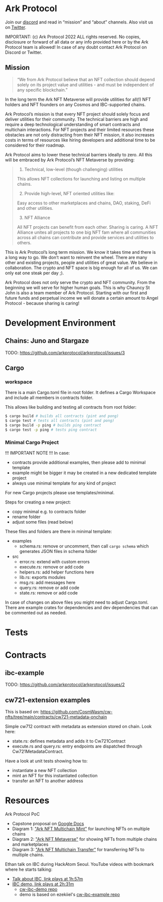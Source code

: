 # Ark Protocol

Join our [discord](https://discord.gg/fVv6Mf9Wr8) and read in “mission” and “about” channels. Also visit us on [Twitter](https://twitter.com/arkprotocol).

IMPORTANT:
(c) Ark Protocol 2022
ALL rights reserved.
No copies, disclosure or forward of all data or any info provided here or by the Ark Protocol team is allowed!
In case of any doubt contact Ark Protocol on Discord or Twitter.


## Mission

> “We from Ark Protocol believe that an NFT collection should depend solely on its project value and utilities - and must be independent of any specific blockchain.”

In the long term the Ark NFT Metaverse will provide utilities for all(!) NFT holders and NFT founders on any Cosmos and IBC-supported chains.

Ark Protocol’s mission is that every NFT project should solely focus and deliver utilities for their community. The technical barriers are high and require a deep technological understanding of smart contracts and multichain interactions. For NFT projects and their limited resources these obstacles are not only distracting from their NFT mission, it also increases costs in terms of resources like hiring developers and additional time to be considered for their roadmap.

Ark Protocol aims to lower these technical barriers ideally to zero. All this will be embraced by Ark Protocol’s NFT Metaverse by providing:

> 1. Technical, low-level (though challenging) utilities
>
> This allows NFT collections for launching and listing on multiple chains.
>
> 2. Provide high-level, NFT oriented utilities like:
>
> Easy access to other marketplaces and chains, DAO, staking, DeFi and other utilities.
>
> 3. NFT Alliance
>
> All NFT projects can benefit from each other. Sharing is caring. A NFT Alliance unites all projects to one big NFT fam where all communities across all chains can contribute and provide services and utilities to others.

This is Ark Protocol’s long term mission. We know it takes time and there is a long way to go. We don’t want to reinvent the wheel. There are many other and existing projects, people and utilities of great value. We believe in collaboration. The crypto and NFT space is big enough for all of us. We can only eat one steak per day ;).

Ark Protocol does not only serve the crypto and NFT community. From the beginning we will serve for higher human goals. This is why Chauncy St John is also a team member of Ark Protocol. Starting with our first and future funds and perpetual income we will donate a certain amount to Angel Protocol - because sharing is caring!

# Development Environment

## Chains: Juno and Stargaze

TODO: https://github.com/arkprotocol/arkprotocol/issues/3

## Cargo

### workspace

There is a main Cargo.toml file in root folder. It defines a Cargo Workspace and include all members in contracts folder.

This allows like building and testing all contracts from root folder:

```bash
$ cargo build # builds all contracts (pint and pong)
$ cargo test # tests all contracts (pint and pong)
$ cargo build -p ping # builds ping contract
$ cargo test -p ping # tests ping contract
```

### Minimal Cargo Project

!!! IMPORTANT NOTE !!!
In case:

- contracts provide additional examples, then please add to minimal template
- example might be bigger it may be created in a new dedicated template project
- always use minimal template for any kind of project

For new Cargo projects please use templates/minimal.

Steps for creating a new project:
- copy minimal e.g. to contracts folder
- rename folder
- adjust some files (read below)

These files and folders are there in minimal template:
- examples
  - schema.rs: remove or uncomment, then call `cargo schema` which generates JSON files in schema folder
- src
  - error.rs: extend with custom errors
  - execute.rs: remove or add code
  - helpers.rs: add helper functions here
  - lib.rs: exports modules
  - msg.rs: add messages here
  - query.rs: remove or add code
  - state.rs: remove or add code

In case of changes on above files you might need to adjust Cargo.toml. There are example crates for dependencies and dev dependencies that can be commented out as needed.

# Tests

# Contracts

## ibc-example

TODO: https://github.com/arkprotocol/arkprotocol/issues/2

## cw721-extension examples

This is based on: https://github.com/CosmWasm/cw-nfts/tree/main/contracts/cw721-metadata-onchain

Simple cw712 contract with metadata as extension stored on chain. Look here:

- state.rs: defines metadata and adds it to Cw721Contract
- execute.rs and query.rs: entry endpoints are dispatched through Cw721MetadataContract.

Have a look at unit tests showing how to:
- instantiate a new NFT collection
- mint an NFT for this instantiated collection
- transfer an NFT to another address

# Resources

Ark Protocol PoC
- Capstone proposal on [Google Docs](https://docs.google.com/document/d/1fdyKduM1svb0-iqm6P4qYlI_MloLVxOz1JJp638MV2E/edit#)
- Diagram 1: ["Ark NFT Multichain Mint"](https://miro.com/app/board/uXjVPagx4rA=/?share_link_id=916998647749) for launching NFTs on multiple chains
- Diagram 2: ["Ark NFT Metaverse"](https://miro.com/app/board/uXjVPbPDhnY=/?share_link_id=167610037027) for showing NFTs from multiple chains and marketplaces
- Diagram 3: ["Ark NFT Multichain Transfer"](https://miro.com/app/board/uXjVPay0O2c=/?share_link_id=545414865469) for transferring NFTs to multiple chains.

Ethan talk on IBC during HackAtom Seoul. YouTube videos with bookmark where he starts talking:
- [Talk about IBC, link plays at 1h:57m](https://www.youtube.com/watch?v=x75UobIr4qo&t=7077s)
- [IBC demo, link plays at 2h:31m](https://www.youtube.com/watch?v=x75UobIr4qo&t=9092s)
  - [cw-ibc-demo repo](https://github.com/confio/cw-ibc-demo)
  - demo is based on ezekiiel's [cw-ibc-example repo](https://github.com/ezekiiel/cw-ibc-example)
